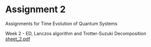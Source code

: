 # Assignment 2
Assignments for Time Evolution of Quantum Systems

Week 2 - ED, Lanczos algorithm and Trotter-Suzuki Decomposition [sheet_2.pdf](sheet_1.pdf)
